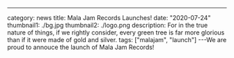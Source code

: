---
category: news
title: Mala Jam Records Launches!
date: "2020-07-24"
thumbnail1: ./bg.jpg
thumbnail2: ./logo.png
description: For in the true nature of things, if we rightly consider, every green tree is far more glorious than if it were made of gold and silver.
tags: ["malajam", "launch"]
---We are proud to annouce the launch of Mala Jam Records!

